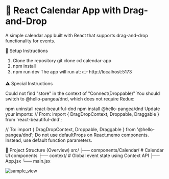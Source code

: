 # 📅 React Calendar App with Drag-and-Drop

A simple calendar app built with React that supports drag-and-drop functionality for events.



 🔧 Setup Instructions

1. Clone the repository
git clone 
cd calendar-app
2. npm install
3. npm run dev
The app will run at:
👉 http://localhost:5173

⚠️ Special Instructions

Could not find "store" in the context of "Connect(Droppable)"
You should switch to @hello-pangea/dnd, which does not require Redux:

npm uninstall react-beautiful-dnd
npm install @hello-pangea/dnd
Update your imports:
// From:
import { DragDropContext, Droppable, Draggable } from 'react-beautiful-dnd';

// To:
import { DragDropContext, Droppable, Draggable } from '@hello-pangea/dnd';
Do not use defaultProps on React.memo components. Instead, use default function parameters.

📁 Project Structure (Overview)
src/
├── components/Calendar/      # Calendar UI components
├── context/                  # Global event state using Context API
├── App.jsx
└── main.jsx



![sample_view](https://github.com/user-attachments/assets/9624f003-899f-4c40-9e50-5bba929131cc)





